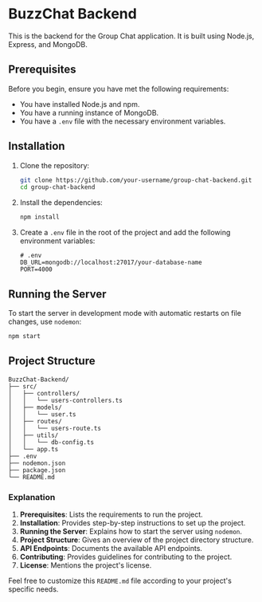 # BuzzChat Backend

This is the backend for the Group Chat application. It is built using Node.js, Express, and MongoDB.

## Prerequisites

Before you begin, ensure you have met the following requirements:

- You have installed Node.js and npm.
- You have a running instance of MongoDB.
- You have a `.env` file with the necessary environment variables.

## Installation

1. Clone the repository:

    ```sh
    git clone https://github.com/your-username/group-chat-backend.git
    cd group-chat-backend
    ```

2. Install the dependencies:

    ```sh
    npm install
    ```

3. Create a `.env` file in the root of the project and add the following environment variables:

    ```properties
    # .env
    DB_URL=mongodb://localhost:27017/your-database-name
    PORT=4000
    ```

## Running the Server

To start the server in development mode with automatic restarts on file changes, use `nodemon`:

```sh
npm start
```

## Project Structure
```
BuzzChat-Backend/
├── src/
│   ├── controllers/
│   │   └── users-controllers.ts
│   ├── models/
│   │   └── user.ts
│   ├── routes/
│   │   └── users-route.ts
│   ├── utils/
│   │   └── db-config.ts
│   └── app.ts
├── .env
├── nodemon.json
├── package.json
└── README.md
```



### Explanation
1. **Prerequisites**: Lists the requirements to run the project.
2. **Installation**: Provides step-by-step instructions to set up the project.
3. **Running the Server**: Explains how to start the server using `nodemon`.
4. **Project Structure**: Gives an overview of the project directory structure.
5. **API Endpoints**: Documents the available API endpoints.
6. **Contributing**: Provides guidelines for contributing to the project.
7. **License**: Mentions the project's license.

Feel free to customize this `README.md` file according to your project's specific needs.